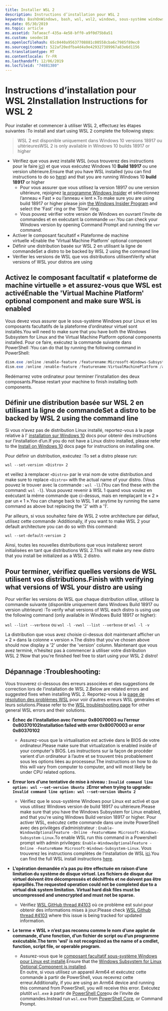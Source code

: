 ```yaml
---
title: Installer WSL 2
description: Instructions d’installation pour WSL 2
keywords: BashOnWindows, bash, wsl, wsl2, windows, sous-système windows pour linux, sous-système windows, ubuntu, debian, suse, windows 10, installation
ms.date: 05/30/2019
ms.topic: article
ms.assetid: 7afaeacf-435a-4e58-bff0-a9f0d75b8a51
ms.custom: seodec18
ms.openlocfilehash: 65c0440a95637708881c00558cba6c7985f89ec0
ms.sourcegitcommit: 522af20edfba4d4a9e429327389967a83e6d1156
ms.translationtype: MT
ms.contentlocale: fr-FR
ms.lasthandoff: 12/06/2019
ms.locfileid: "74881380"
---
```

# <a name="installation-instructions-for-wsl-2"></a><span data-ttu-id="47b00-104">Instructions d’installation pour WSL 2</span><span class="sxs-lookup"><span data-stu-id="47b00-104">Installation Instructions for WSL 2</span></span>

<span data-ttu-id="47b00-105">Pour installer et commencer à utiliser WSL 2, effectuez les étapes suivantes :</span><span class="sxs-lookup"><span data-stu-id="47b00-105">To install and start using WSL 2 complete the following steps:</span></span>

> <span data-ttu-id="47b00-106">WSL 2 est disponible uniquement dans Windows 10 versions 18917 ou ultérieures</span><span class="sxs-lookup"><span data-stu-id="47b00-106">WSL 2 is only available in Windows 10 builds 18917 or higher</span></span>

- <span data-ttu-id="47b00-107">Vérifiez que vous avez installé WSL (vous trouverez des instructions pour le faire [ici](./install-win10.md)) et que vous exécutez Windows 10 **Build 18917** ou une version ultérieure.</span><span class="sxs-lookup"><span data-stu-id="47b00-107">Ensure that you have WSL installed (you can find instructions to do so [here](./install-win10.md)) and that you are running Windows 10 **build 18917** or higher</span></span>
   - <span data-ttu-id="47b00-108">Pour vous assurer que vous utilisez la version 18917 ou une version ultérieure, rejoignez [le programme Windows Insider](https://insider.windows.com/en-us/) et sélectionnez l’anneau « Fast » ou l’anneau « lent ».</span><span class="sxs-lookup"><span data-stu-id="47b00-108">To make sure you are using build 18917 or higher please join [the Windows Insider Program](https://insider.windows.com/en-us/) and select the 'Fast' ring or the 'Slow' ring.</span></span> 
   - <span data-ttu-id="47b00-109">Vous pouvez vérifier votre version de Windows en ouvrant l’invite de commandes et en exécutant la commande `ver`.</span><span class="sxs-lookup"><span data-stu-id="47b00-109">You can check your Windows version by opening Command Prompt and running the `ver` command.</span></span>
- <span data-ttu-id="47b00-110">Activer le composant facultatif « Plateforme de machine virtuelle »</span><span class="sxs-lookup"><span data-stu-id="47b00-110">Enable the 'Virtual Machine Platform' optional component</span></span>
- <span data-ttu-id="47b00-111">Définir une distribution basée sur WSL 2 en utilisant la ligne de commande</span><span class="sxs-lookup"><span data-stu-id="47b00-111">Set a distro to be backed by WSL 2 using the command line</span></span>
- <span data-ttu-id="47b00-112">Vérifier les versions de WSL que vos distributions utilisent</span><span class="sxs-lookup"><span data-stu-id="47b00-112">Verify what versions of WSL your distros are using</span></span>

## <a name="enable-the-virtual-machine-platform-optional-component-and-make-sure-wsl-is-enabled"></a><span data-ttu-id="47b00-113">Activez le composant facultatif « plateforme de machine virtuelle » et assurez-vous que WSL est activé</span><span class="sxs-lookup"><span data-stu-id="47b00-113">Enable the 'Virtual Machine Platform' optional component and make sure WSL is enabled</span></span>

<span data-ttu-id="47b00-114">Vous devez vous assurer que le sous-système Windows pour Linux et les composants facultatifs de la plateforme d’ordinateur virtuel sont installés.</span><span class="sxs-lookup"><span data-stu-id="47b00-114">You will need to make sure that you have both the Windows Subsystem for Linux and the Virtual Machine Platform optional components installed.</span></span> <span data-ttu-id="47b00-115">Pour ce faire, exécutez la commande suivante dans PowerShell :</span><span class="sxs-lookup"><span data-stu-id="47b00-115">You can do that by running the following command in PowerShell:</span></span> 

```powershell
dism.exe /online /enable-feature /featurename:Microsoft-Windows-Subsystem-Linux /all /norestart
dism.exe /online /enable-feature /featurename:VirtualMachinePlatform /all /norestart
```

<span data-ttu-id="47b00-116">Redémarrez votre ordinateur pour terminer l’installation des deux composants.</span><span class="sxs-lookup"><span data-stu-id="47b00-116">Please restart your machine to finish installing both components.</span></span>


## <a name="set-a-distro-to-be-backed-by-wsl-2-using-the-command-line"></a><span data-ttu-id="47b00-117">Définir une distribution basée sur WSL 2 en utilisant la ligne de commande</span><span class="sxs-lookup"><span data-stu-id="47b00-117">Set a distro to be backed by WSL 2 using the command line</span></span>

<span data-ttu-id="47b00-118">Si vous n’avez pas de distribution Linux installé, reportez-vous à la page relative à l' [installation sur Windows 10](./install-win10.md#install-your-linux-distribution-of-choice) docs pour obtenir des instructions sur l’installation d’un.</span><span class="sxs-lookup"><span data-stu-id="47b00-118">If you do not have a Linux distro installed, please refer to the [Install on Windows 10](./install-win10.md#install-your-linux-distribution-of-choice) docs page for instructions on installing one.</span></span> 

<span data-ttu-id="47b00-119">Pour définir un distribution, exécutez :</span><span class="sxs-lookup"><span data-stu-id="47b00-119">To set a distro please run:</span></span> 

```
wsl --set-version <Distro> 2
```

<span data-ttu-id="47b00-120">et veillez à remplacer `<Distro>` par le vrai nom de votre distribution.</span><span class="sxs-lookup"><span data-stu-id="47b00-120">and make sure to replace `<Distro>` with the actual name of your distro.</span></span> <span data-ttu-id="47b00-121">(Vous pouvez le trouver avec la commande : `wsl -l`).</span><span class="sxs-lookup"><span data-stu-id="47b00-121">(You can find these with the command: `wsl -l`).</span></span> <span data-ttu-id="47b00-122">Vous pouvez revenir à WSL 1 quand vous voulez en exécutant la même commande que ci-dessus, mais en remplaçant le « 2 » par un « 1 ».</span><span class="sxs-lookup"><span data-stu-id="47b00-122">You can change back to WSL 1 at anytime by running the same command as above but replacing the '2' with a '1'.</span></span>

<span data-ttu-id="47b00-123">Par ailleurs, si vous souhaitez faire de WSL 2 votre architecture par défaut, utilisez cette commande :</span><span class="sxs-lookup"><span data-stu-id="47b00-123">Additionally, if you want to make WSL 2 your default architecture you can do so with this command:</span></span>

```
wsl --set-default-version 2
```

<span data-ttu-id="47b00-124">Ainsi, toutes les nouvelles distributions que vous installerez seront initialisées en tant que distributions WSL 2.</span><span class="sxs-lookup"><span data-stu-id="47b00-124">This will make any new distro that you install be initialized as a WSL 2 distro.</span></span>

## <a name="finish-with-verifying-what-versions-of-wsl-your-distro-are-using"></a><span data-ttu-id="47b00-125">Pour terminer, vérifiez quelles versions de WSL utilisent vos distributions.</span><span class="sxs-lookup"><span data-stu-id="47b00-125">Finish with verifying what versions of WSL your distro are using</span></span>

<span data-ttu-id="47b00-126">Pour vérifier les versions de WSL que chaque distribution utilise, utilisez la commande suivante (disponible uniquement dans Windows Build 18917 ou version ultérieure) :</span><span class="sxs-lookup"><span data-stu-id="47b00-126">To verify what versions of WSL each distro is using use the following command (only available in Windows Build 18917 or higher):</span></span>

<span data-ttu-id="47b00-127">`wsl --list --verbose` ou `wsl -l -v`</span><span class="sxs-lookup"><span data-stu-id="47b00-127">`wsl --list --verbose` or `wsl -l -v`</span></span>

<span data-ttu-id="47b00-128">La distribution que vous avez choisie ci-dessus doit maintenant afficher un « 2 » dans la colonne « version ».</span><span class="sxs-lookup"><span data-stu-id="47b00-128">The distro that you've chosen above should now display a '2' under the 'version' column.</span></span> <span data-ttu-id="47b00-129">Maintenant que vous avez terminé, n’hésitez pas à commencer à utiliser votre distribution WSL 2 !</span><span class="sxs-lookup"><span data-stu-id="47b00-129">Now that you're finished feel free to start using your WSL 2 distro!</span></span> 

## <a name="troubleshooting"></a><span data-ttu-id="47b00-130">Dépannage :</span><span class="sxs-lookup"><span data-stu-id="47b00-130">Troubleshooting:</span></span> 

<span data-ttu-id="47b00-131">Vous trouverez ci-dessous des erreurs associées et des suggestions de correction lors de l’installation de WSL 2.</span><span class="sxs-lookup"><span data-stu-id="47b00-131">Below are related errors and suggested fixes when installing WSL 2.</span></span> <span data-ttu-id="47b00-132">Reportez-vous à la [page de résolution des problèmes WSL](troubleshooting.md) pour voir d’autres erreurs WSL générales et leurs solutions.</span><span class="sxs-lookup"><span data-stu-id="47b00-132">Please refer to the [WSL troubleshooting page](troubleshooting.md) for other general WSL errors and their solutions.</span></span>

* <span data-ttu-id="47b00-133">**Échec de l’installation avec l’erreur 0x80070003 ou l’erreur 0x80370102**</span><span class="sxs-lookup"><span data-stu-id="47b00-133">**Installation failed with error 0x80070003 or error 0x80370102**</span></span>
    * <span data-ttu-id="47b00-134">Assurez-vous que la virtualisation est activée dans le BIOS de votre ordinateur.</span><span class="sxs-lookup"><span data-stu-id="47b00-134">Please make sure that virtualization is enabled inside of your computer's BIOS.</span></span> <span data-ttu-id="47b00-135">Les instructions sur la façon de procéder varient d’un ordinateur à l’autre et se trouvent très probablement sous les options liées au processeur.</span><span class="sxs-lookup"><span data-stu-id="47b00-135">The instructions on how to do this will vary from computer to computer, and will most likely be under CPU related options.</span></span>
   
* <span data-ttu-id="47b00-136">**Erreur lors d’une tentative de mise à niveau : `Invalid command line option: wsl --set-version Ubuntu 2`**</span><span class="sxs-lookup"><span data-stu-id="47b00-136">**Error when trying to upgrade: `Invalid command line option: wsl --set-version Ubuntu 2`**</span></span>
    * <span data-ttu-id="47b00-137">Vérifiez que le sous-système Windows pour Linux est activé et que vous utilisez Windows version de build 18917 ou ultérieure.</span><span class="sxs-lookup"><span data-stu-id="47b00-137">Please make sure that you have the Windows Subsystem for Linux enabled, and that you're using Windows Build version 18917 or higher.</span></span> <span data-ttu-id="47b00-138">Pour activer WSL, exécutez cette commande dans une invite PowerShell avec des privilèges d’administrateur : `Enable-WindowsOptionalFeature -Online -FeatureName Microsoft-Windows-Subsystem-Linux`.</span><span class="sxs-lookup"><span data-stu-id="47b00-138">To enable WSL run this command in a Powershell prompt with admin privileges: `Enable-WindowsOptionalFeature -Online -FeatureName Microsoft-Windows-Subsystem-Linux`.</span></span> <span data-ttu-id="47b00-139">Vous trouverez les instructions complètes de l’installation de WSL [ici](./install-win10.md).</span><span class="sxs-lookup"><span data-stu-id="47b00-139">You can find the full WSL install instructions [here](./install-win10.md).</span></span>

* <span data-ttu-id="47b00-140">**L’opération demandée n’a pas pu être effectuée en raison d’une limitation du système de disque virtuel. Les fichiers de disque dur virtuel doivent être décompressés et déchiffrés et ne doivent pas être éparpillés.**</span><span class="sxs-lookup"><span data-stu-id="47b00-140">**The requested operation could not be completed due to a virtual disk system limitation. Virtual hard disk files must be uncompressed and unencrypted and must not be sparse.**</span></span>
    * <span data-ttu-id="47b00-141">Vérifiez [WSL GitHub thread #4103](https://github.com/microsoft/WSL/issues/4103) où ce problème est suivi pour obtenir des informations mises à jour.</span><span class="sxs-lookup"><span data-stu-id="47b00-141">Please check [WSL Github thread #4103](https://github.com/microsoft/WSL/issues/4103) where this issue is being tracked for updated information.</span></span>

* <span data-ttu-id="47b00-142">**Le terme « WSL » n’est pas reconnu comme le nom d’une applet de commande, d’une fonction, d’un fichier de script ou d’un programme exécutable.**</span><span class="sxs-lookup"><span data-stu-id="47b00-142">**The term 'wsl' is not recognized as the name of a cmdlet, function, script file, or operable program.**</span></span> 
    * <span data-ttu-id="47b00-143">Assurez-vous que le [composant facultatif sous-système Windows pour Linux est installé](./wsl2-install.md#enable-the-virtual-machine-platform-optional-component-and-make-sure-wsl-is-enabled).</span><span class="sxs-lookup"><span data-stu-id="47b00-143">Ensure that the [Windows Subsystem for Linux Optional Component is installed](./wsl2-install.md#enable-the-virtual-machine-platform-optional-component-and-make-sure-wsl-is-enabled).</span></span><br> <span data-ttu-id="47b00-144">En outre, si vous utilisez un appareil Arm64 et exécutez cette commande à partir de PowerShell, vous recevrez cette erreur.</span><span class="sxs-lookup"><span data-stu-id="47b00-144">Additionally, if you are using an Arm64 device and running this command from PowerShell, you will receive this error.</span></span> <span data-ttu-id="47b00-145">Exécutez plutôt `wsl.exe` à partir de [PowerShell Core](https://docs.microsoft.com/en-us/powershell/scripting/install/installing-powershell-core-on-windows?view=powershell-6)ou de l’invite de commandes.</span><span class="sxs-lookup"><span data-stu-id="47b00-145">Instead run `wsl.exe` from [PowerShell Core](https://docs.microsoft.com/en-us/powershell/scripting/install/installing-powershell-core-on-windows?view=powershell-6), or Command Prompt.</span></span> 
